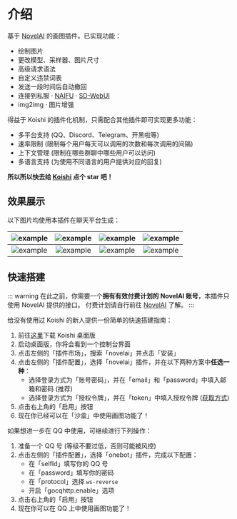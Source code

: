 # 介绍

基于 [NovelAI](https://novelai.net/) 的画图插件。已实现功能：

- 绘制图片
- 更改模型、采样器、图片尺寸
- 高级请求语法
- 自定义违禁词表
- 发送一段时间后自动撤回
- 连接到私服 · [NAIFU](./deploy/naifu.md) · [SD-WebUI](https://github.com/AUTOMATIC1111/stable-diffusion-webui)
- img2img · 图片增强

得益于 Koishi 的插件化机制，只需配合其他插件即可实现更多功能：

- 多平台支持 (QQ、Discord、Telegram、开黑啦等)
- 速率限制 (限制每个用户每天可以调用的次数和每次调用的间隔)
- 上下文管理 (限制在哪些群聊中哪些用户可以访问)
- 多语言支持 (为使用不同语言的用户提供对应的回复)

**所以所以快去给 [Koishi](https://github.com/koishijs/koishi) 点个 star 吧！**

## 效果展示

以下图片均使用本插件在聊天平台生成：

| ![example](https://cdn-shiki.momobako.com:444/static/portrait/a11ty-f9drh.webp) | ![example](https://cdn-shiki.momobako.com:444/static/portrait/aaepw-4umze.webp) | ![example](https://cdn-shiki.momobako.com:444/static/portrait/ae4bk-32pk7.webp) | ![example](https://cdn-shiki.momobako.com:444/static/portrait/aoy1m-8evrd.webp) |
|:-:|:-:|:-:|:-:|
| ![example](https://cdn-shiki.momobako.com:444/static/portrait/ap8ia-2yuco.webp) | ![example](https://cdn-shiki.momobako.com:444/static/portrait/a7k8p-gba0y.webp) | ![example](https://cdn-shiki.momobako.com:444/static/portrait/a31uu-ou34k.webp) | ![example](https://cdn-shiki.momobako.com:444/static/portrait/agxe3-4mwjs.webp) |

## 快速搭建

::: warning
在此之前，你需要一个**拥有有效付费计划的 NovelAI 账号**，本插件只使用 NovelAI 提供的接口。
付费计划请自行前往 [NovelAI](https://novelai.net/) 了解。
:::

给没有使用过 Koishi 的新人提供一份简单的快速搭建指南：

1. 前往[这里](https://koishi.chat/manual/starter/windows.html)下载 Koishi 桌面版
2. 启动桌面版，你将会看到一个控制台界面
3. 点击左侧的「插件市场」，搜索「novelai」并点击「安装」
4. 点击左侧的「插件配置」，选择「novelai」插件，并在以下两种方案中**任选一种**：
    - 选择登录方式为「账号密码」，并在「email」和「password」中填入邮箱和密码 (推荐)
    - 选择登录方式为「授权令牌」，并在「token」中填入授权令牌 ([获取方式](./config.md#token))
5. 点击右上角的「启用」按钮
6. 现在你已经可以在「沙盒」中使用画图功能了！

如果想进一步在 QQ 中使用，可继续进行下列操作：

1. 准备一个 QQ 号 (等级不要过低，否则可能被风控)
2. 点击左侧的「插件配置」，选择「onebot」插件，完成以下配置：
    - 在「selfId」填写你的 QQ 号
    - 在「password」填写你的密码
    - 在「protocol」选择 `ws-reverse`
    - 开启「gocqhttp.enable」选项
3. 点击右上角的「启用」按钮
4. 现在你可以在 QQ 上中使用画图功能了！
